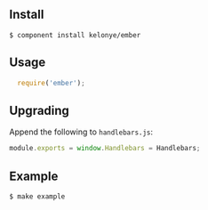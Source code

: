 Install
---

    $ component install kelonye/ember

Usage
---

```javascript
  require('ember');
```

Upgrading
---

Append the following to `handlebars.js`:

```javascript
module.exports = window.Handlebars = Handlebars;
```

Example
---

    $ make example